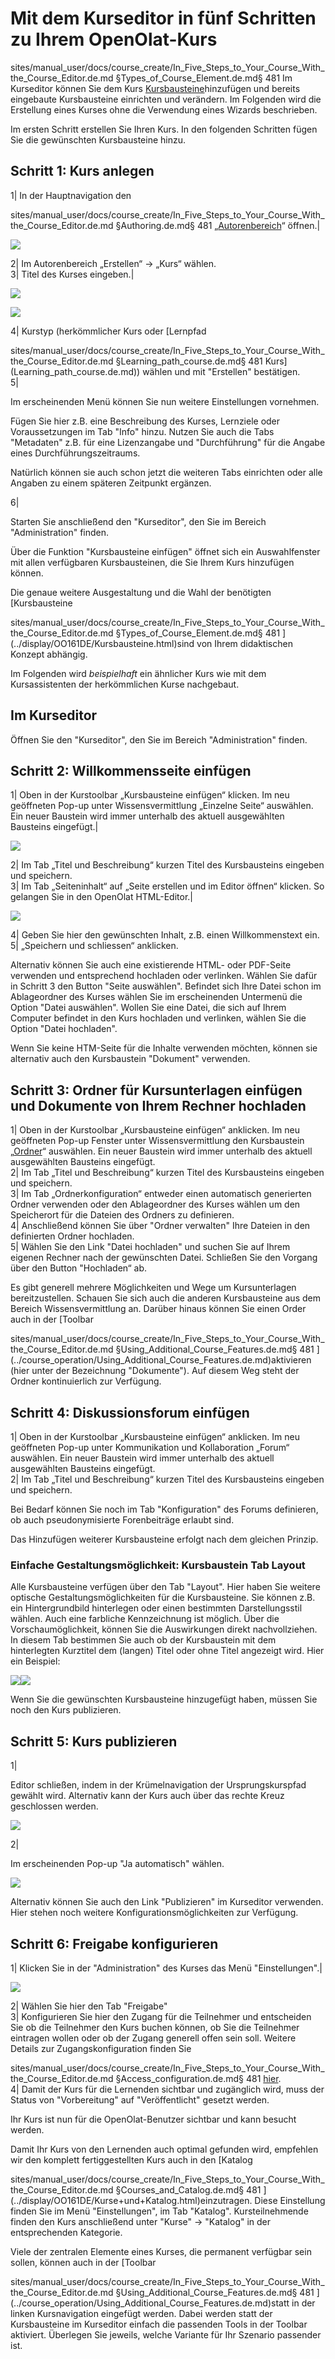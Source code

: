 # Mit dem Kurseditor in fünf Schritten zu Ihrem OpenOlat-Kurs



sites/manual_user/docs/course_create/In_Five_Steps_to_Your_Course_With_the_Course_Editor.de.md §Types_of_Course_Element.de.md§ 481
Im Kurseditor können Sie dem Kurs [Kursbausteine](../display/OO161DE/Kursbausteine.html)hinzufügen und bereits eingebaute
Kursbausteine einrichten und verändern. Im Folgenden wird die Erstellung eines
Kurses ohne die Verwendung eines Wizards beschrieben.

Im ersten Schritt erstellen Sie Ihren Kurs. In den folgenden Schritten fügen
Sie die gewünschten Kursbausteine hinzu.

Schritt 1: Kurs anlegen  
---  
1| In der Hauptnavigation den

sites/manual_user/docs/course_create/In_Five_Steps_to_Your_Course_With_the_Course_Editor.de.md §Authoring.de.md§ 481
„[Autorenbereich](../display/OO161DE/Autorenbereich.html)“ öffnen.|

![](assets/Kurs_erstellen_16.png)  
  
  
2| Im Autorenbereich „Erstellen“ → „Kurs“ wählen.  
3| Titel des Kurses eingeben.|

![](assets/Kurs_erstellen_154.jpg)

![](assets/Kurs_Einstellungen_Info.jpg)  
  
4| Kurstyp (herkömmlicher Kurs oder [Lernpfad

sites/manual_user/docs/course_create/In_Five_Steps_to_Your_Course_With_the_Course_Editor.de.md §Learning_path_course.de.md§ 481
Kurs](Learning_path_course.de.md)) wählen und mit
"Erstellen" bestätigen.  
5|

Im erscheinenden Menü können Sie nun weitere Einstellungen vornehmen.

Fügen Sie hier z.B. eine Beschreibung des Kurses, Lernziele oder
Voraussetzungen im Tab "Info" hinzu. Nutzen Sie auch die Tabs "Metadaten" z.B.
für eine Lizenzangabe und "Durchführung" für die Angabe eines
Durchführungszeitraums.

Natürlich können sie auch schon jetzt die weiteren Tabs einrichten oder alle
Angaben zu einem späteren Zeitpunkt ergänzen.

  
  
  
6|

Starten Sie anschließend den "Kurseditor", den Sie im Bereich "Administration"
finden.

Über die Funktion "Kursbausteine einfügen" öffnet sich ein Auswahlfenster mit
allen verfügbaren Kursbausteinen, die Sie Ihrem Kurs hinzufügen können.  
  
Die genaue weitere Ausgestaltung und die Wahl der benötigten [Kursbausteine

sites/manual_user/docs/course_create/In_Five_Steps_to_Your_Course_With_the_Course_Editor.de.md §Types_of_Course_Element.de.md§ 481
](../display/OO161DE/Kursbausteine.html)sind von Ihrem didaktischen Konzept
abhängig.

Im Folgenden wird _beispielhaft_ ein ähnlicher Kurs wie mit dem
Kursassistenten der herkömmlichen Kurse nachgebaut.

## Im Kurseditor

Öffnen Sie den "Kurseditor", den Sie im Bereich "Administration" finden.

Schritt 2: Willkommensseite einfügen  
---  
1| Oben in der Kurstoolbar „Kursbausteine einfügen“ klicken. Im neu geöffneten
Pop-up unter Wissensvermittlung „Einzelne Seite“ auswählen. Ein neuer Baustein
wird immer unterhalb des aktuell ausgewählten Bausteins eingefügt.|

![](assets/Kursbausteine_einfuegen_verm.png)  
  
  
2| Im Tab „Titel und Beschreibung“ kurzen Titel des Kursbausteins eingeben und
speichern.  
3| Im Tab „Seiteninhalt“ auf „Seite erstellen und im Editor öffnen“ klicken.
So gelangen Sie in den OpenOlat HTML-Editor.|

![](assets/Einzelne_Seite_anlegen.png)  
  
  
4| Geben Sie hier den gewünschten Inhalt, z.B. einen Willkommenstext ein.  
5| „Speichern und schliessen“ anklicken.  
  
Alternativ können Sie auch eine existierende HTML- oder PDF-Seite verwenden
und entsprechend hochladen oder verlinken. Wählen Sie dafür in Schritt 3 den
Button "Seite auswählen". Befindet sich Ihre Datei schon im Ablageordner des
Kurses wählen Sie im erscheinenden Untermenü die Option "Datei auswählen".
Wollen Sie eine Datei, die sich auf Ihrem Computer befindet in den Kurs
hochladen und verlinken, wählen Sie die Option "Datei hochladen".

Wenn Sie keine HTM-Seite für die Inhalte verwenden möchten, können sie
alternativ auch den Kursbaustein "Dokument" verwenden.

Schritt 3: Ordner für Kursunterlagen einfügen und Dokumente von Ihrem Rechner
hochladen  
---  
1| Oben in der Kurstoolbar „Kursbausteine einfügen“ anklicken. Im neu
geöffneten Pop-up Fenster unter Wissensvermittlung den Kursbaustein
„[Ordner](viewpage.action%EF%B9%96pageId=108593373.html)“ auswählen. Ein neuer
Baustein wird immer unterhalb des aktuell ausgewählten Bausteins eingefügt.  
2| Im Tab „Titel und Beschreibung“ kurzen Titel des Kursbausteins eingeben und
speichern.  
3| Im Tab „Ordnerkonfiguration“ entweder einen automatisch generierten Ordner
verwenden oder den Ablageordner des Kurses wählen um den Speicherort für die
Dateien des Ordners zu definieren.  
4|  Anschließend können Sie über "Ordner verwalten" Ihre Dateien in den
definierten Ordner hochladen.  
5| Wählen Sie den Link "Datei hochladen" und suchen Sie auf Ihrem eigenen
Rechner nach der gewünschten Datei. Schließen Sie den Vorgang über den Button
"Hochladen“ ab.  
  
Es gibt generell mehrere Möglichkeiten und Wege um Kursunterlagen
bereitzustellen. Schauen Sie sich auch die anderen Kursbausteine aus dem
Bereich Wissensvermittlung an. Darüber hinaus können Sie einen Order auch in
der [Toolbar

sites/manual_user/docs/course_create/In_Five_Steps_to_Your_Course_With_the_Course_Editor.de.md §Using_Additional_Course_Features.de.md§ 481
](../course_operation/Using_Additional_Course_Features.de.md)aktivieren
(hier unter der Bezeichnung "Dokumente"). Auf diesem Weg steht der Ordner
kontinuierlich zur Verfügung.

  

Schritt 4: Diskussionsforum einfügen  
---  
1| Oben in der Kurstoolbar „Kursbausteine einfügen“ anklicken. Im neu
geöffneten Pop-up unter Kommunikation und Kollaboration „Forum“ auswählen. Ein
neuer Baustein wird immer unterhalb des aktuell ausgewählten Bausteins
eingefügt.  
2| Im Tab „Titel und Beschreibung“ kurzen Titel des Kursbausteins eingeben und
speichern.  
  
Bei Bedarf können Sie noch im Tab "Konfiguration" des Forums definieren, ob
auch pseudonymisierte Forenbeiträge erlaubt sind.

  

Das Hinzufügen weiterer Kursbausteine erfolgt nach dem gleichen Prinzip.

### Einfache Gestaltungsmöglichkeit: Kursbaustein Tab Layout

Alle Kursbausteine verfügen über den Tab "Layout". Hier haben Sie weitere
optische Gestaltungsmöglichkeiten für die Kursbausteine. Sie können z.B. ein
Hintergrundbild hinterlegen oder einen bestimmten Darstellungsstil wählen.
Auch eine farbliche Kennzeichnung ist möglich. Über die Vorschaumöglichkeit,
können Sie die Auswirkungen direkt nachvollziehen. In diesem Tab bestimmen Sie
auch ob der Kursbaustein mit dem hinterlegten Kurztitel dem (langen) Titel
oder ohne Titel angezeigt wird.  Hier ein Beispiel:

![](assets/Tab_Layouta.png)![](assets/Tab_Layoutb.png)

Wenn Sie die gewünschten Kursbausteine hinzugefügt haben, müssen Sie noch den
Kurs publizieren.

  

Schritt 5: Kurs publizieren  
---  
1|

Editor schließen, indem in der Krümelnavigation der Ursprungskurspfad gewählt
wird. Alternativ kann der Kurs auch über das rechte Kreuz geschlossen werden.

![](assets/publizieren_automatisch1.png)  
  
2|

Im erscheinenden Pop-up "Ja automatisch" wählen.

![](assets/publizieren.jpg)  
  
Alternativ können Sie auch den Link "Publizieren" im Kurseditor verwenden.
Hier stehen noch weitere Konfigurationsmöglichkeiten zur Verfügung.

Schritt 6: Freigabe konfigurieren  
---  
1| Klicken Sie in der "Administration" des Kurses das Menü "Einstellungen".|

![](assets/Tab_Freigabe1.png)  
  
  
2| Wählen Sie hier den Tab "Freigabe"  
3| Konfigurieren Sie hier den Zugang für die Teilnehmer und entscheiden Sie ob
die Teilnehmer den Kurs buchen können, ob Sie die Teilnehmer eintragen wollen
oder ob der Zugang generell offen sein soll. Weitere Details zur
Zugangskonfiguration finden Sie

sites/manual_user/docs/course_create/In_Five_Steps_to_Your_Course_With_the_Course_Editor.de.md §Access_configuration.de.md§ 481
[hier](Access_configuration.de.md).  
4| Damit der Kurs für die Lernenden sichtbar und zugänglich wird, muss der
Status von "Vorbereitung" auf "Veröffentlicht" gesetzt werden.  
  
  

Ihr Kurs ist nun für die OpenOlat-Benutzer sichtbar und kann besucht werden.

Damit Ihr Kurs von den Lernenden auch optimal gefunden wird, empfehlen wir den
komplett fertiggestellten Kurs auch in den [Katalog

sites/manual_user/docs/course_create/In_Five_Steps_to_Your_Course_With_the_Course_Editor.de.md §Courses_and_Catalog.de.md§ 481
](../display/OO161DE/Kurse+und+Katalog.html)einzutragen. Diese Einstellung
finden Sie im Menü "Einstellungen", im Tab "Katalog". Kursteilnehmende finden
den Kurs anschließend unter "Kurse" → "Katalog" in der entsprechenden
Kategorie.

Viele der zentralen Elemente eines Kurses, die permanent verfügbar sein
sollen, können auch in der [Toolbar

sites/manual_user/docs/course_create/In_Five_Steps_to_Your_Course_With_the_Course_Editor.de.md §Using_Additional_Course_Features.de.md§ 481
](../course_operation/Using_Additional_Course_Features.de.md)statt in
der linken Kursnavigation eingefügt werden. Dabei werden statt der
Kursbausteine im Kurseditor einfach die passenden Tools in der Toolbar
aktiviert. Überlegen Sie jeweils, welche Variante für Ihr Szenario passender
ist.
